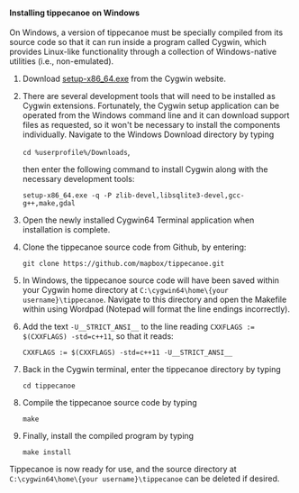 #### Installing tippecanoe on Windows
On Windows, a version of tippecanoe must be specially compiled from its source code so that it can run inside a program called Cygwin, which provides Linux-like functionality through a collection of Windows-native utilities (i.e., non-emulated).

1. Download [setup-x86_64.exe](http://cygwin.com/setup-x86_64.exe) from the Cygwin website.
2. There are several development tools that will need to be installed as Cygwin extensions. Fortunately, the Cygwin setup application can be operated from the Windows command line and it can download support files as requested, so it won't be necessary to install the components individually. Navigate to the Windows Download directory by typing

    `cd %userprofile%/Downloads`,

    then enter the following command to install Cygwin along with the necessary development tools:

    `setup-x86_64.exe -q -P zlib-devel,libsqlite3-devel,gcc-g++,make,gdal`

3. Open the newly installed Cygwin64 Terminal application when installation is complete.
    
4. Clone the tippecanoe source code from Github, by entering:

    `git clone https://github.com/mapbox/tippecanoe.git`

5. In Windows, the tippecanoe source code will have been saved within your Cygwin home directory at `C:\cygwin64\home\{your username}\tippecanoe`. Navigate to this directory and open the Makefile within using Wordpad (Notepad will format the line endings incorrectly).
6. Add the text `-U__STRICT_ANSI__` to the line reading `CXXFLAGS := $(CXXFLAGS) -std=c++11`, so that it reads:

    `CXXFLAGS := $(CXXFLAGS) -std=c++11 -U__STRICT_ANSI__`

7. Back in the Cygwin terminal, enter the tippecanoe directory by typing

    `cd tippecanoe`

8. Compile the tippecanoe source code by typing

    `make`

9. Finally, install the compiled program by typing

    `make install`

Tippecanoe is now ready for use, and the source directory at `C:\cygwin64\home\{your username}\tippecanoe` can be deleted if desired.
